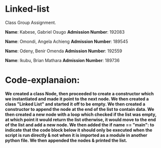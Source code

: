 # Linked-list
Class Group Assignment.

**Name**: Kabese, Gabriel Osugo 
**Admission Number**: 192083

**Name**: Omondi, Angela Achieng
**Admission Number**: 189545

**Name**: Odeny, Benir Omenda
**Admission Number**: 192559

**Name**: Ikubu, Brian Mathara
**Admission Number**: 189736

# Code-explanaion:
**We created a class Node, then proceeded to create a constructor which we instantiated and made it point to the next node. We then created a class "Linked List" and started it off to be empty. We then created a constructor to append the node at the end of the list to contain data. We then created a new node with a loop which checked if the list was empty, at which point it would return the list otherwise, it would move to the end of the list and add a new node. We then added the if __name__ == "__main__":  to indicate that the code block below it should only be executed when the script is run directly & not when it is imported as a module in another python file. We then appended the nodes & printed the list.**
